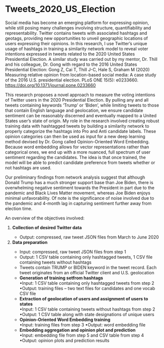 # Tweets_2020_US_Election

Social media has become an emerging platform for expressing opinion, while still posing many challenges involving structure, quantifiability and representability. Twitter contains tweets with associated hashtags and geotags, providing new opportunities to unveil geographic locations of users expressing their opinions. In this research, I use Twitter’s unique usage of hashtags in training a similarity network model to reveal voter intentions expressed in tweets related to the 2020 United States Presidential Election. A similar study was carried out by my mentor, Dr. Thill and his colleague, Dr. Gong with regard to the 2016 United States Presidential Election: Gong Z, Cai T, Thill J-C, Hale S, Graham M (2020) Measuring relative opinion from location-based social media: A case study of the 2016 U.S. presidential election. PLoS ONE 15(5): e0233660. https://doi.org/10.1371/journal.pone.0233660

This research proposes a novel approach to measure the voting intentions of Twitter users in the 2020 Presidential Election. By pulling any and all tweets containing keywords ‘Trump’ or ‘Biden’, while limiting tweets to those that contain English language and geolocation, we ensure candidate sentiment can be reasonably discerned and eventually mapped to a United States user’s state of origin. My role in the research involved creating robust training data with hashtagged tweets by building a similarity network to properly categorize the hashtags into Pro and Anti candidate labels. These opinion categories can then be used as input for a new deep learning method devised by Dr. Gong called Opinion-Oriented Word Embedding. Because word embedding allows for vector representations rather than categorical ones, we end up with a more nuanced, full spectrum of user sentiment regarding the candidates. The idea is that once trained, the model will be able to predict candidate preference from tweets whether or not hashtags are used. 

Our preliminary findings from network analysis suggest that although Donald Trump has a much stronger support base than Joe Biden, there is overwhelming negative sentiment towards the President in part due to the pandemic and Black Lives Matter movement, whereas Joe Biden enjoys minimal unfavorability. Of note is the significance of noise involved due to the pandemic and 4-month lag in capturing sentiment further away from election time.

An overview of the objectives involved:
<ol>
  <li><b>Collection of desired Twitter data</b></li>
<ul>
  <li>Output: compressed, raw tweet JSON files from March to June 2020</li>
  </ul>
  <li><b>Data preparation</b></li> 
<ul>
  <li>Input: compressed, raw tweet JSON files from step 1</li>
<li>Output: 1 CSV table containing only hashtagged tweets, 1 CSV file containing tweets without hashtags</li>
<li>Tweets contain TRUMP or BIDEN keyword in the tweet record. Each tweet originates from an official Twitter client and U.S. geolocation</li> 
  <li><b>Generation of training setfrom hashtags</b></li>
•Input: 1 CSV table containing only hashtagged tweets from step 2
•Output: training files – two text files for candidates and one vocab CSV file 
  <li><b>Extraction of geolocation of users and assignment of users to states</b></li> 
•Input: 1 CSV table containing tweets without hashtags from step 2
•Output: 1 CSV table along with state designations of unique users
  <li><b>Opinion-Oriented Word Embedding training</b></li>
•Input: training files from step 3
•Output: word embedding file
  <li><b>Embedding aggregation and opinion plot and prediction</b></li>
•Input: embedding file from step 5 and CSV table from step 4
•Output: opinion plots and prediction results
  </ol>

